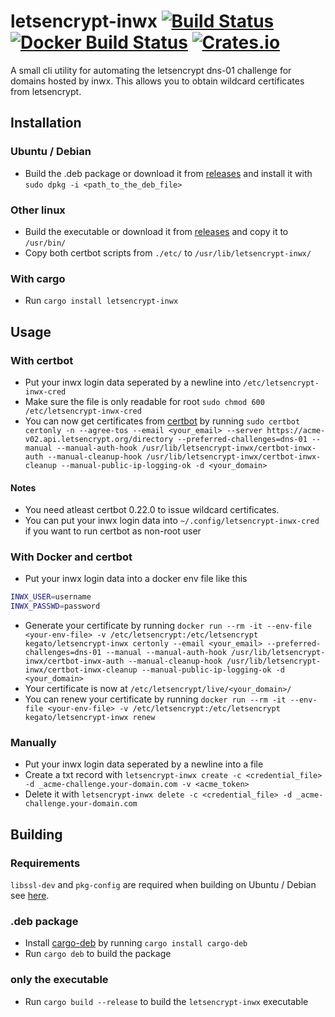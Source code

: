 # letsencrypt-inwx [![Build Status](https://travis-ci.org/kegato/letsencrypt-inwx.svg?branch=master)](https://travis-ci.org/kegato/letsencrypt-inwx) [![Docker Build Status](https://img.shields.io/docker/build/kegato/letsencrypt-inwx.svg)](https://hub.docker.com/r/kegato/letsencrypt-inwx/) [![Crates.io](https://img.shields.io/crates/v/letsencrypt-inwx.svg)](https://crates.io/crates/letsencrypt-inwx)

A small cli utility for automating the letsencrypt dns-01 challenge for domains hosted by inwx. This allows you to obtain wildcard certificates from letsencrypt.

## Installation
### Ubuntu / Debian
- Build the .deb package or download it from [releases](https://github.com/kegato/letsencrypt-inwx/releases/latest) and install it with `sudo dpkg -i <path_to_the_deb_file>`

### Other linux
- Build the executable or download it from [releases](https://github.com/kegato/letsencrypt-inwx/releases/latest) and copy it to `/usr/bin/`
- Copy both certbot scripts from `./etc/` to `/usr/lib/letsencrypt-inwx/`

### With cargo
- Run `cargo install letsencrypt-inwx`

## Usage
### With certbot
- Put your inwx login data seperated by a newline into `/etc/letsencrypt-inwx-cred`
- Make sure the file is only readable for root `sudo chmod 600 /etc/letsencrypt-inwx-cred`
- You can now get certificates from [certbot](https://certbot.eff.org/) by running `sudo certbot certonly -n --agree-tos --email <your_email> --server https://acme-v02.api.letsencrypt.org/directory --preferred-challenges=dns-01 --manual --manual-auth-hook /usr/lib/letsencrypt-inwx/certbot-inwx-auth --manual-cleanup-hook /usr/lib/letsencrypt-inwx/certbot-inwx-cleanup --manual-public-ip-logging-ok -d <your_domain>`

#### Notes
- You need atleast certbot 0.22.0 to issue wildcard certificates.
- You can put your inwx login data into `~/.config/letsencrypt-inwx-cred` if you want to run certbot as non-root user

### With Docker and certbot
- Put your inwx login data into a docker env file like this
```sh
INWX_USER=username
INWX_PASSWD=password
```
- Generate your certificate by running `docker run --rm -it --env-file <your-env-file> -v /etc/letsencrypt:/etc/letsencrypt kegato/letsencrypt-inwx certonly --email <your_email> --preferred-challenges=dns-01 --manual --manual-auth-hook /usr/lib/letsencrypt-inwx/certbot-inwx-auth --manual-cleanup-hook /usr/lib/letsencrypt-inwx/certbot-inwx-cleanup --manual-public-ip-logging-ok -d <your_domain>`
- Your certificate is now at `/etc/letsencrypt/live/<your_domain>/`
- You can renew your certificate by running `docker run --rm -it --env-file <your-env-file> -v /etc/letsencrypt:/etc/letsencrypt kegato/letsencrypt-inwx renew`

### Manually
- Put your inwx login data seperated by a newline into a file
- Create a txt record with `letsencrypt-inwx create -c <credential_file> -d _acme-challenge.your-domain.com -v <acme_token>`
- Delete it with `letsencrypt-inwx delete -c <credential_file> -d _acme-challenge.your-domain.com`

## Building
### Requirements
`libssl-dev` and `pkg-config` are required when building on Ubuntu / Debian see [here](https://github.com/sfackler/rust-openssl).

### .deb package
- Install [cargo-deb](https://github.com/mmstick/cargo-deb) by running `cargo install cargo-deb`
- Run `cargo deb` to build the package

### only the executable
- Run `cargo build --release` to build the `letsencrypt-inwx` executable